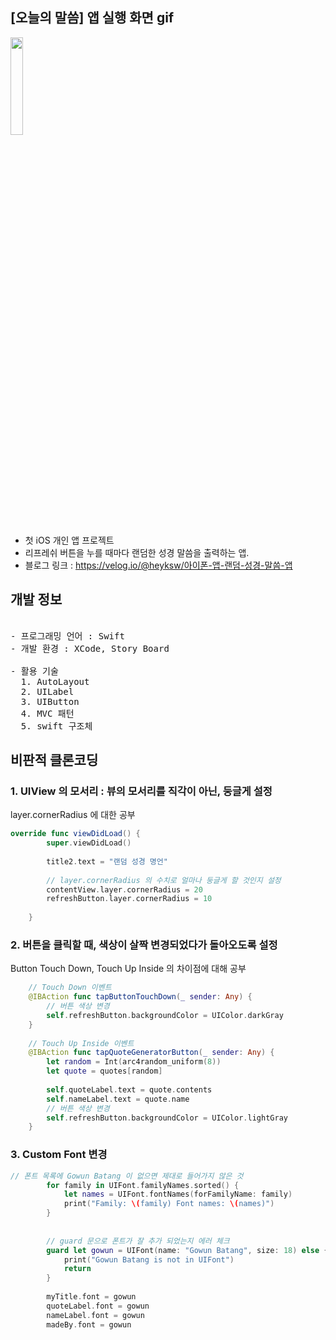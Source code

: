 ## [오늘의 말씀] 앱 실행 화면 gif

<img src="https://user-images.githubusercontent.com/61315014/140076686-1a4c074e-2616-4b1d-9e15-ced1aa3e6c63.gif" width = "20%">

- 첫 iOS 개인 앱 프로젝트
- 리프레쉬 버튼을 누를 때마다 랜덤한 성경 말씀을 출력하는 앱.  
- 블로그 링크 : https://velog.io/@heyksw/아이폰-앱-랜덤-성경-말씀-앱

## 개발 정보

<pre>

- 프로그래밍 언어 : Swift   
- 개발 환경 : XCode, Story Board

- 활용 기술
  1. AutoLayout
  2. UILabel
  3. UIButton
  4. MVC 패턴
  5. swift 구조체
</pre>


## 비판적 클론코딩 

### 1. UIView 의 모서리 : 뷰의 모서리를 직각이 아닌, 둥글게 설정   
layer.cornerRadius 에 대한 공부

```swift
override func viewDidLoad() {
        super.viewDidLoad()
        
        title2.text = "랜덤 성경 명언"
        
        // layer.cornerRadius 의 수치로 얼마나 둥글게 할 것인지 설정
        contentView.layer.cornerRadius = 20
        refreshButton.layer.cornerRadius = 10
        
    }
```

### 2. 버튼을 클릭할 때, 색상이 살짝 변경되었다가 돌아오도록 설정   
Button Touch Down, Touch Up Inside 의 차이점에 대해 공부

```swift
    // Touch Down 이벤트
    @IBAction func tapButtonTouchDown(_ sender: Any) {
        // 버튼 색상 변경
        self.refreshButton.backgroundColor = UIColor.darkGray
    }
    
    // Touch Up Inside 이벤트
    @IBAction func tapQuoteGeneratorButton(_ sender: Any) {
        let random = Int(arc4random_uniform(8))
        let quote = quotes[random]
        
        self.quoteLabel.text = quote.contents
        self.nameLabel.text = quote.name
        // 버튼 색상 변경
        self.refreshButton.backgroundColor = UIColor.lightGray
    }
```

### 3. Custom Font 변경

```swift
// 폰트 목록에 Gowun Batang 이 없으면 제대로 들어가지 않은 것
        for family in UIFont.familyNames.sorted() {
            let names = UIFont.fontNames(forFamilyName: family)
            print("Family: \(family) Font names: \(names)")
        }
        
        
        // guard 문으로 폰트가 잘 추가 되었는지 에러 체크
        guard let gowun = UIFont(name: "Gowun Batang", size: 18) else {
            print("Gowun Batang is not in UIFont")
            return
        }
        
        myTitle.font = gowun
        quoteLabel.font = gowun
        nameLabel.font = gowun
        madeBy.font = gowun

```
